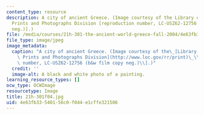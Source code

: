 ```yaml
---
content_type: resource
description: A city of ancient Greece. (Image courtesy of the Library of Congress,
  Prints and Photographs Division [reproduction number, LC-USZ62-12756 (b&w film copy
  neg.)].)
file: /media/courses/21h-301-the-ancient-world-greece-fall-2004/4e63fb33540156c0f044e1cffe321506_21h-301f04.jpg
file_type: image/jpeg
image_metadata:
  caption: "A city of ancient Greece. (Image courtesy of the\_[Library of Congress,\
    \ Prints and Photographs Division](http://www.loc.gov/rr/print)\_\\[reproduction\
    \ number, LC-USZ62-12756 (b&w film copy neg.)\\].)"
  credit: ''
  image-alt: A black and white photo of a painting.
learning_resource_types: []
ocw_type: OCWImage
resourcetype: Image
title: 21h-301f04.jpg
uid: 4e63fb33-5401-56c0-f044-e1cffe321506
---
```

